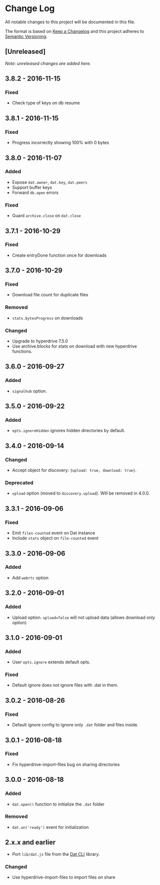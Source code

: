# Change Log
All notable changes to this project will be documented in this file.

The format is based on [Keep a Changelog](http://keepachangelog.com/) 
and this project adheres to [Semantic Versioning](http://semver.org/).

## [Unreleased]
*Note: unreleased changes are added here.*
<!-- Change types:
  ### Added, ### Changed, ### Fixed, ### Removed, ### Deprecated
-->

## 3.8.2 - 2016-11-15
### Fixed
* Check type of keys on db resume

## 3.8.1 - 2016-11-15
### Fixed
* Progress incorrectly showing 100% with 0 bytes

## 3.8.0 - 2016-11-07
### Added
* Expose `dat.owner`, `dat.key`, `dat.peers`
* Support buffer keys
* Forward `db.open` errors

### Fixed
* Guard `archive.close` on `dat.close`

## 3.7.1 - 2016-10-29
### Fixed
* Create entryDone function once for downloads

## 3.7.0 - 2016-10-29
### Fixed
* Download file count for duplicate files

### Removed
* `stats.bytesProgress` on downloads

### Changed
* Upgrade to hyperdrive 7.5.0
* Use archive.blocks for stats on download with new hyperdrive functions.

## 3.6.0 - 2016-09-27
### Added
* `signalhub` option.

## 3.5.0 - 2016-09-22
### Added
* `opts.ignoreHidden` ignores hidden directories by default.

## 3.4.0 - 2016-09-14
### Changed
* Accept object for discovery: `{upload: true, download: true}`.

### Deprecated
* `upload` option (moved to `discovery.upload`). Will be removed in 4.0.0.

## 3.3.1 - 2016-09-06
### Fixed
* Emit `files-counted` event on Dat instance
* Include `stats` object on `file-counted` event

## 3.3.0 - 2016-09-06
### Added
* Add `webrtc` option

## 3.2.0 - 2016-09-01
### Added
* Upload option. `upload=false` will not upload data (allows download only option)

## 3.1.0 - 2016-09-01
### Added
* User `opts.ignore` extends default opts.

### Fixed
* Default ignore does not ignore files with .dat in them.

## 3.0.2 - 2016-08-26
### Fixed
* Default ignore config to ignore only `.dat` folder and files inside.

## 3.0.1 - 2016-08-18
### Fixed
* Fix hyperdrive-import-files bug on sharing directories

## 3.0.0 - 2016-08-18
### Added
* `dat.open()` function to initialize the `.dat` folder

### Removed
* `dat.on('ready')` event for initialization


## 2.x.x and earlier

* Port `lib/dat.js` file from the [Dat CLI](https://github.com/datproject/dat) library.

### Changed
* Use hyperdrive-import-files to import files on share
